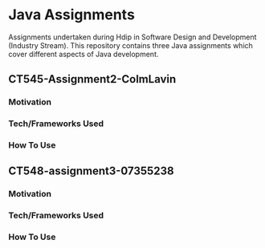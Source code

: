 # Java Assignments

Assignments undertaken during Hdip in Software Design and Development (Industry Stream).
This repository contains three Java assignments which cover different aspects of Java development.

## CT545-Assignment2-ColmLavin

### **Motivation**

### **Tech/Frameworks Used**

### **How To Use**

## CT548-assignment3-07355238

### **Motivation**

### **Tech/Frameworks Used**

### **How To Use**

##
